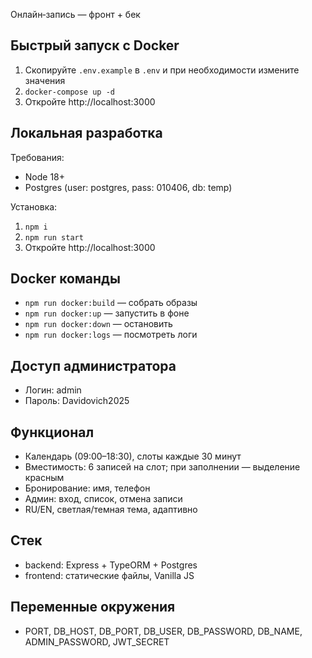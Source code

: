 Онлайн‑запись — фронт + бек

## Быстрый запуск с Docker

1) Скопируйте `.env.example` в `.env` и при необходимости измените значения
2) `docker-compose up -d`
2) Откройте http://localhost:3000

## Локальная разработка

Требования:
- Node 18+
- Postgres (user: postgres, pass: 010406, db: temp)

Установка:
1) `npm i`
2) `npm run start`
3) Откройте http://localhost:3000

## Docker команды

- `npm run docker:build` — собрать образы
- `npm run docker:up` — запустить в фоне
- `npm run docker:down` — остановить
- `npm run docker:logs` — посмотреть логи

## Доступ администратора

- Логин: admin
- Пароль: Davidovich2025

## Функционал

- Календарь (09:00–18:30), слоты каждые 30 минут
- Вместимость: 6 записей на слот; при заполнении — выделение красным
- Бронирование: имя, телефон
- Админ: вход, список, отмена записи
- RU/EN, светлая/темная тема, адаптивно

## Стек

- backend: Express + TypeORM + Postgres
- frontend: статические файлы, Vanilla JS

## Переменные окружения

- PORT, DB_HOST, DB_PORT, DB_USER, DB_PASSWORD, DB_NAME, ADMIN_PASSWORD, JWT_SECRET

